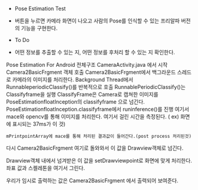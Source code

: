  * Pose Estimation Test
 - 버튼을 누르면 카메라 화면이 나오고 사람의 Pose를 인식할 수 있는 프리알파 버전의 기능을 구현한다.

 * To Do
 - 어떤 정보를 추출할 수 있는 지, 어떤 정보를 후처리 할 수 있는 지 확인한다.

Pose Estimation For Android 전체구조
CameraActivity.java 에서 시작 Camera2BasicFrgment 객체 호출
Camera2BasicFrgment에서 백그라운드 스레드로 카메라의 이미지를 처리한다. 
	Background Thread에서 RunnableperiodicClassify()를 반복적으로 호출
	RunnablePeriodicClassify()는 Classifyframe을 실행
	ClassifyFrame은 Camera로 캡쳐한 이미지를 PoseEstimationfloatInception의 classifyframe 으로 넘긴다. 
	PoseEstimationfloatInception.classifyframe에서 runinference()를 진행
	여기서 mace와 opencv를 통해 이미지를 처리한다. 
	여기서 걸린 시간을 측정된다. ( ex) 화면에 표시되는 37ms가 이 것)

	mPrintpointArray에 mace를 통해 처리된 결과값이 들어간다.(post process 처리된것)
다시 Camera2BasicFrgment 여기로 돌와와서 이 값을 Drawview객체로 넘긴다. 
	
Drawview객체 내에서 넘겨받은 이 값을 setDrawviewpoint로 화면에 맞게 처리한다. 
좌표 값과 스켈레톤을 여기서 그린다. 

우리가 임시로 출력하는 값은 Camera2BasicFrgment 에서 출력되어 보여준다. 
